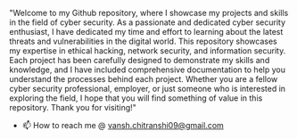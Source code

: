 "Welcome to my Github repository, where I showcase my projects and skills in the field of cyber security. As a passionate and dedicated cyber security enthusiast, I have dedicated my time and effort to learning about the latest threats and vulnerabilities in the digital world. This repository showcases my expertise in ethical hacking, network security, and information security. Each project has been carefully designed to demonstrate my skills and knowledge, and I have included comprehensive documentation to help you understand the processes behind each project. Whether you are a fellow cyber security professional, employer, or just someone who is interested in exploring the field, I hope that you will find something of value in this repository. Thank you for visiting!"

- 📫 How to reach me @ vansh.chitranshi09@gmail.com

<!---
vanshchitranshi09/vanshchitranshi09 is a ✨ special ✨ repository because its `README.md` (this file) appears on your GitHub profile.
You can click the Preview link to take a look at your changes.
--->
